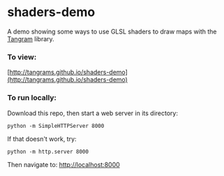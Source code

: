 # shaders-demo

A demo showing some ways to use GLSL shaders to draw maps with the [Tangram](http://github.com/tangrams/tangram) library.

### To view:

[http://tangrams.github.io/shaders-demo](http://tangrams.github.io/shaders-demo)

### To run locally:

Download this repo, then start a web server in its directory:

    python -m SimpleHTTPServer 8000
    
If that doesn't work, try:

    python -m http.server 8000
    
Then navigate to: [http://localhost:8000](http://localhost:8000)
